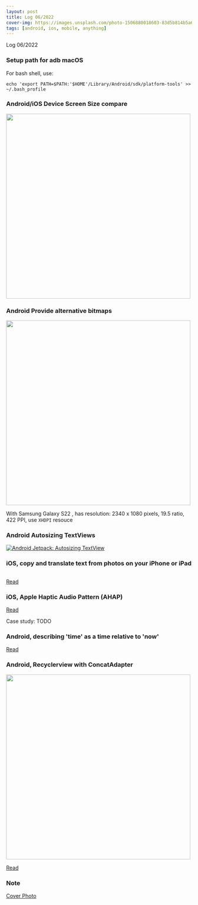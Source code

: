 ```yaml
---
layout: post
title: Log 06/2022
cover-img: https://images.unsplash.com/photo-1506880018603-83d5b814b5a6
tags: [android, ios, mobile, anything]
---
```

Log 06/2022


### Setup path for adb macOS

For bash shell, use:

```
echo 'export PATH=$PATH:'$HOME'/Library/Android/sdk/platform-tools' >> ~/.bash_profile

```

### Android/iOS Device Screen Size compare 

<img src="https://user-images.githubusercontent.com/3994863/174243444-9b8931dd-1f5f-4762-8d28-2dc6f6dcf0ff.svg" width =500 />


### Android Provide alternative bitmaps

<img src="https://user-images.githubusercontent.com/3994863/177004110-d30ff482-857c-42a8-937d-2a7344fe0079.png" width =500 />

With Samsung Galaxy S22 , has resolution: 2340 x 1080 pixels, 19.5 ratio, 422 PPI, use `XHDPI` resouce 


### Android Autosizing TextViews

[![Android Jetpack: Autosizing TextView](https://img.youtube.com/vi/JYrpEAz_A1U/0.jpg)](https://www.youtube.com/watch?v=JYrpEAz_A1U)


### iOS, copy and translate text from photos on your iPhone or iPad

<img scr="https://support.apple.com/library/content/dam/edam/applecare/images/en_US/iOS/ios15-iphone12-pro-photos-copy-text.png" width = 250 />

[Read](https://developer.apple.com/documentation/vision/recognizing_text_in_images/)


### iOS, Apple Haptic Audio Pattern (AHAP)

[Read](https://developer.apple.com/documentation/corehaptics/playing_a_custom_haptic_pattern_from_a_file)

Case study: TODO 


### Android, describing 'time' as a time relative to 'now'

[Read](https://developer.android.com/reference/android/text/format/DateUtils#getRelativeTimeSpanString(long,%20long,%20long,%20int))


### Android, Recyclerview with ConcatAdapter

<img src="https://user-images.githubusercontent.com/3994863/176381893-ff59a259-1f6d-45b8-bf96-2814a20a3d62.png" width =500 />

[Read](https://developer.android.com/reference/androidx/recyclerview/widget/ConcatAdapter) 


### Note

[Cover Photo](https://unsplash.com/photos/zMRLZh40kms)
